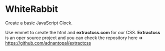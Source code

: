 # WhiteRabbit
Create a basic JavaScript Clock.

Use emmet to create the html and **extractcss.com** for our CSS. **Extractcss** is an oper source project and you can check the repository here => https://github.com/adnantopal/extractcss
